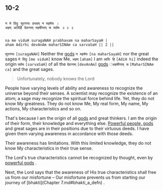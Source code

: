 ## 10-2


```shloka-sa

न मे विदुः सुरगणाः प्रभवम् न महर्षयः ।
अहम् आदिर्हि देवानाम् महर्षीणाम् च सर्वषः ॥ २ ॥

```
```shloka-sa-hk

na me viduH suragaNAH prabhavam na maharSayaH |
aham Adirhi devAnAm maharSINAm ca sarvaSaH || 2 ||

```
`सुरगणाः` `[suragaNAH]` Neither the 
[gods](gods_and_other_powers) `न महर्षयः` `[na maharSayaH]` nor the great sages `मे विदुः` `[me viduH]` know Me. `अहम्` `[aham]` I am `आदिः हि` `[AdiH hi]` indeed the origin `सर्वषः` `[sarvaSaH]` of all the `देवानाम्` `[devAnAm]` [gods](gods_and_other_powers) `ंअहर्षीणाम् च` `[MaharSINAm ca]` and the great sages.


<a name='applnote_153'></a>
> Unfortunately, nobody knows the Lord



People have varying levels of ability and awareness to recognize the universe beyond their senses. A scientist may recognize the existence of an atom; a sage may recognize the spiritual force behind life. Yet, they do not know My greatness. They do not know Me, My real form, My name, My actions, My characteristics and so on. 

That's because I am the origin of all 
[gods](gods_and_other_powers)
 and great thinkers. I am the origin of their form, their knowledge and everything else. 
[Powerful people, gods](gods_and_other_powers)
 and great sages are in their positions due to their virtuous deeds. I have given them varying awareness in accordance with those deeds. 

Their awareness has limitations. With this limited knowledge, they do not know My characteristics in their true sense. 

The Lord's true characteristics cannot be recognized by thought, even by 
[powerful gods](gods_and_other_powers)
.

Next, the Lord says that the awareness of His true characteristics shall free us from our misfortune – Our misfortune prevents us from starting our journey of 
[bhakti](Chapter 7.md#bhakti_a_defn)
.


